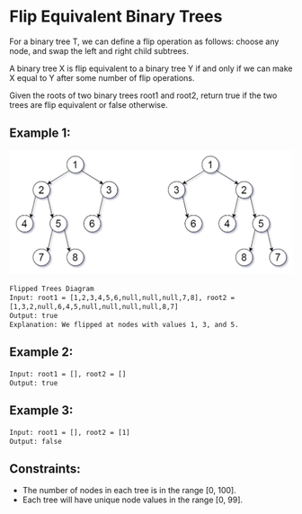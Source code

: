 # Flip Equivalent Binary Trees

For a binary tree T, we can define a flip operation as follows: choose any node, and swap the left and right child subtrees.

A binary tree X is flip equivalent to a binary tree Y if and only if we can make X equal to Y after some number of flip operations.

Given the roots of two binary trees root1 and root2, return true if the two trees are flip equivalent or false otherwise.

## Example 1:

![Example1](./images/ex1.png)

```
Flipped Trees Diagram
Input: root1 = [1,2,3,4,5,6,null,null,null,7,8], root2 = [1,3,2,null,6,4,5,null,null,null,null,8,7]
Output: true
Explanation: We flipped at nodes with values 1, 3, and 5.
```

## Example 2:

```
Input: root1 = [], root2 = []
Output: true
```

## Example 3:

```
Input: root1 = [], root2 = [1]
Output: false
```

## Constraints:

- The number of nodes in each tree is in the range [0, 100].
- Each tree will have unique node values in the range [0, 99].
